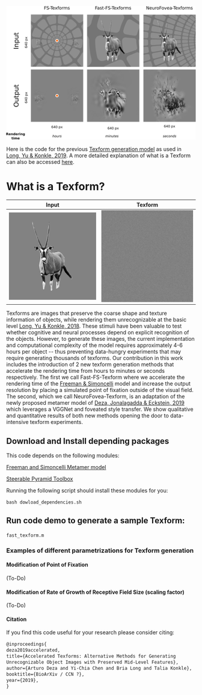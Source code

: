 <img src="https://github.com/ArturoDeza/Fast-Texforms/blob/master/TexForms_Comparison.png" width="800">

Here is the code for the previous [Texform generation model](https://github.com/brialorelle/TexformGen) as used in [Long, Yu & Konkle, 2019](https://www.pnas.org/content/115/38/E9015). A more detailed explanation of what is a Texform can also be accessed [here](https://www.brialong.com/all-about-texforms).

# What is a Texform?

| Input | Texform | 
| --- | --- |
| <img src="https://github.com/ArturoDeza/Fast-Texforms/blob/master/640x640_s0.5_a1_o0.5_original.png" width="440"> | <img src="https://github.com/ArturoDeza/Fast-Texforms/blob/master/Animated_Texform.gif" width="440"> | 

Texforms are images that preserve the coarse shape and
texture information of objects, while rendering them unrecognizable
at  the  basic level [Long, Yu & Konkle, 2018](https://www.pnas.org/content/115/38/E9015). These stimuli have been valuable to test whether cognitive and neural processes depend on explicit recognition of the objects. However, to generate these images, the current implementation and computational complexity of the model requires
 approximately   4-6  hours  per  object --  thus  preventing  data-hungry  experiments  that  may  require  generating  thousands  of texforms.    Our  contribution  in  this work  includes  the  introduction  of  2  new
texform generation methods that accelerate the rendering
time from hours to minutes or seconds respectively. The
first we call Fast-FS-Texform where we accelerate the rendering time of the [Freeman & Simoncelli](https://www.nature.com/articles/nn.2889.pdf?origin=ppub) model
and  increase  the  output  resolution  by  placing  a  simulated  point  of  fixation  outside  of  the  visual  field.    The
second, which we call NeuroFovea-Texform, is an adaptation  of  the  newly  proposed  metamer  model  of [Deza, Jonalagadda & Eckstein, 2019](https://openreview.net/forum?id=BJzbG20cFQ) which leverages a
VGGNet and foveated style transfer.  We show qualitative
and quantitative results of both new methods opening the
door to data-intensive texform experiments.


## Download and Install depending packages

This code depends on the following modules:

[Freeman and Simoncelli Metamer model](https://github.com/freeman-lab/metamers)

[Steerable Pyramid Toolbox](https://github.com/LabForComputationalVision/matlabPyrTools)

Running the following script should install these modules for you:

```
bash dowload_dependencies.sh
```

## Run code demo to generate a sample Texform:

```
fast_texform.m 
```

### Examples of different parametrizations for Texform generation

#### Modification of Point of Fixation
(To-Do)
#### Modification of Rate of Growth of Receptive Field Size (scaling factor)
(To-Do)

#### Citation
If you find this code useful for your research please consider citing:

```
@inproceedings{
deza2019accelerated,
title={Accelerated Texforms: Alternative Methods for Generating Unrecognizable Object Images with Preserved Mid-Level Features},
author={Arturo Deza and Yi-Chia Chen and Bria Long and Talia Konkle},
booktitle={BioArXiv / CCN ?},
year={2019},
}
```
